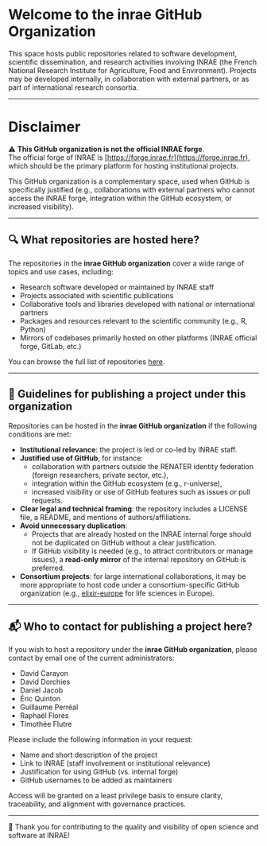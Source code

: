 # Welcome to the inrae GitHub Organization  

This space hosts public repositories related to software development, scientific dissemination, and research activities involving INRAE (the French National Research Institute for Agriculture, Food and Environment). Projects may be developed internally, in collaboration with external partners, or as part of international research consortia.  

---

# Disclaimer  

⚠️ **This GitHub organization is not the official INRAE forge**.  
The official forge of INRAE is [https://forge.inrae.fr](https://forge.inrae.fr), which should be the primary platform for hosting institutional projects.  

This GitHub organization is a complementary space, used when GitHub is specifically justified (e.g., collaborations with external partners who cannot access the INRAE forge, integration within the GitHub ecosystem, or increased visibility).  

---

## 🔍 What repositories are hosted here?  

The repositories in the **inrae GitHub organization** cover a wide range of topics and use cases, including:  

- Research software developed or maintained by INRAE staff  
- Projects associated with scientific publications  
- Collaborative tools and libraries developed with national or international partners  
- Packages and resources relevant to the scientific community (e.g., R, Python)  
- Mirrors of codebases primarily hosted on other platforms (INRAE official forge, GitLab, etc.)  

You can browse the full list of repositories [here](./).  

---

## 🧭 Guidelines for publishing a project under this organization  

Repositories can be hosted in the **inrae GitHub organization** if the following conditions are met:  

- **Institutional relevance**: the project is led or co-led by INRAE staff.  
- **Justified use of GitHub**, for instance:  
  - collaboration with partners outside the RENATER identity federation (foreign researchers, private sector, etc.),  
  - integration within the GitHub ecosystem (e.g., r-universe),  
  - increased visibility or use of GitHub features such as issues or pull requests.  
- **Clear legal and technical framing**: the repository includes a LICENSE file, a README, and mentions of authors/affiliations.  
- **Avoid unnecessary duplication**:  
  - Projects that are already hosted on the INRAE internal forge should not be duplicated on GitHub without a clear justification.  
  - If GitHub visibility is needed (e.g., to attract contributors or manage issues), a **read-only mirror** of the internal repository on GitHub is preferred.  
- **Consortium projects**: for large international collaborations, it may be more appropriate to host code under a consortium-specific GitHub organization (e.g., [elixir-europe](https://github.com/elixir-europe) for life sciences in Europe).  

---

## 📬 Who to contact for publishing a project here?  

If you wish to host a repository under the **inrae GitHub organization**, please contact by email one of the current administrators:  

- David Carayon  
- David Dorchies  
- Daniel Jacob  
- Éric Quinton  
- Guillaume Perréal  
- Raphaël Flores  
- Timothée Flutre  

Please include the following information in your request:  

- Name and short description of the project  
- Link to INRAE (staff involvement or institutional relevance)  
- Justification for using GitHub (vs. internal forge)  
- GitHub usernames to be added as maintainers  

Access will be granted on a least privilege basis to ensure clarity, traceability, and alignment with governance practices.  

---

🙏 Thank you for contributing to the quality and visibility of open science and software at INRAE!  
